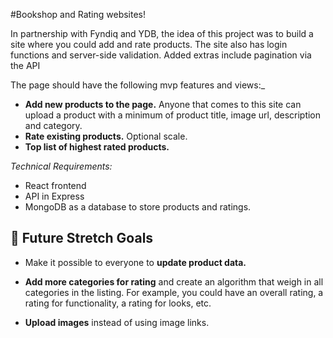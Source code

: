 #Bookshop and Rating websites! 

In partnership with Fyndiq and YDB, the idea of this project was to build a site where you could add and rate products. The site also has login functions and server-side validation. Added extras include pagination via the API

The page should have the following mvp features and views:_

* **Add new products to the page.** Anyone that comes to this site can upload a product with a minimum of product title, image url, description and category. 
* **Rate existing products.** Optional scale. 
* **Top list of highest rated products.**

_Technical Requirements:_
* React frontend
* API in Express
* MongoDB as a database to store products and ratings. 

## 🏃 Future Stretch Goals

* Make it possible to everyone to **update product data.**

* **Add more categories for rating** and create an algorithm that weigh in all categories in the listing. For example, you could have an overall rating, a rating for functionality, a rating for looks, etc.

* **Upload images** instead of using image links.
